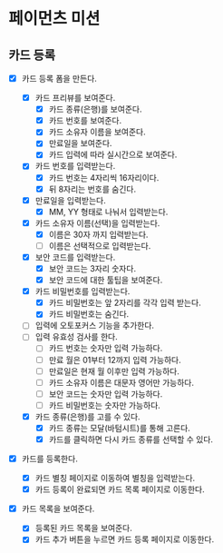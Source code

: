 # 페이먼츠 미션

## 카드 등록

- [x] 카드 등록 폼을 만든다.

  - [x] 카드 프리뷰를 보여준다.
    - [x] 카드 종류(은행)를 보여준다.
    - [x] 카드 번호를 보여준다.
    - [x] 카드 소유자 이름을 보여준다.
    - [x] 만료일을 보여준다.
    - [x] 카드 입력에 따라 실시간으로 보여준다.
  - [x] 카드 번호를 입력받는다.
    - [x] 카드 번호는 4자리씩 16자리이다.
    - [x] 뒤 8자리는 번호를 숨긴다.
  - [x] 만료일을 입력받는다.
    - [x] MM, YY 형태로 나눠서 입력받는다.
  - [x] 카드 소유자 이름(선택)을 입력받는다.
    - [x] 이름은 30자 까지 입력받는다.
    - [ ] 이름은 선택적으로 입력받는다.
  - [x] 보안 코드를 입력받는다.
    - [x] 보안 코드는 3자리 숫자다.
    - [x] 보안 코드에 대한 툴팁을 보여준다.
  - [x] 카드 비밀번호를 입력받는다.
    - [x] 카드 비밀번호는 앞 2자리를 각각 입력 받는다.
    - [x] 카드 비밀번호는 숨긴다.
  - [ ] 입력에 오토포커스 기능을 추가한다.
  - [ ] 입력 유효성 검사를 한다.
    - [ ] 카드 번호는 숫자만 입력 가능하다.
    - [ ] 만료 월은 01부터 12까지 입력 가능하다.
    - [ ] 만료일은 현재 월 이후만 입력 가능하다.
    - [ ] 카드 소유자 이름은 대문자 영어만 가능하다.
    - [ ] 보안 코드는 숫자만 입력 가능하다.
    - [ ] 카드 비밀번호는 숫자만 가능하다.
  - [x] 카드 종류(은행)를 고를 수 있다.
    - [x] 카드 종류는 모달(바텀시트)를 통해 고른다.
    - [x] 카드를 클릭하면 다시 카드 종류를 선택할 수 있다.

- [x] 카드를 등록한다.

  - [x] 카드 별칭 페이지로 이동하여 별칭을 입력받는다.
  - [x] 카드 등록이 완료되면 카드 목록 페이지로 이동한다.

- [x] 카드 목록을 보여준다.

  - [x] 등록된 카드 목록을 보여준다.
  - [x] 카드 추가 버튼을 누르면 카드 등록 페이지로 이동한다.
